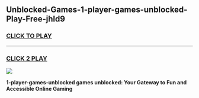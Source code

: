 
## Unblocked-Games-1-player-games-unblocked-Play-Free-jhld9
<h3>
<a href="https://premium76.site?title=1-player-games-unblocked&ref=15A">CLICK TO PLAY</a></h3>
<hr>

<h3>
<a href="https://premium76.site?title=1-player-games-unblocked&ref=15A">CLICK 2 PLAY</a>
  
</h3>

<a href="https://premium76.site?title=1-player-games-unblocked&ref=15A"><img src="https://clearcache.store/games.png"></a>


**1-player-games-unblocked games unblocked: Your Gateway to Fun and Accessible Online Gaming**
